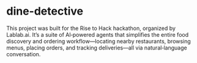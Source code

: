 # dine-detective
This project was built for the Rise to Hack hackathon, organized by Lablab.ai. It’s a suite of AI‑powered agents that simplifies the entire food discovery and ordering workflow—locating nearby restaurants, browsing menus, placing orders, and tracking deliveries—all via natural‑language conversation.
